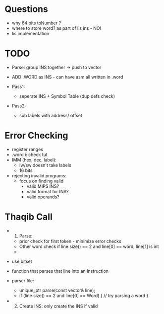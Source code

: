 # Questions
- why 64 bits toNumber ?
- where to store word? as part of lis ins - NO!
- lis implementation

# TODO
- Parse: group INS together -> push to vector<Instruction>
- ADD .WORD as INS - can have asm all written in .word

- Pass1: 
    - seperate INS + Symbol Table (dup defs check)
- Pass2: 
    - sub labels with address/ offset

# Error Checking
- register ranges
- .word i: check tut
- IMM (hex, dec, label):
    - lw/sw doesn't take labels
    - 16 bits
- rejecting invalid programs:
    - focus on finding valid
        - valid MIPS INS?
        - valid format for INS?
        - valid operands?

#  Thaqib Call
- 1. Parse:
    - prior check for first token - minimize error checks
    -  Other word check if line.size() == 2 and line[0] == word, line[1] is int
    - 
- use bitset
- function that parses that line into an Instruction 
- parser file:
    - unique_ptr<Inst> parse(const vector<Token>& line);
    - if (line.size() == 2 and line[0] == Word) {
    // try parsing a word
    }

- 2. Create INS: only create the INS if valid 


